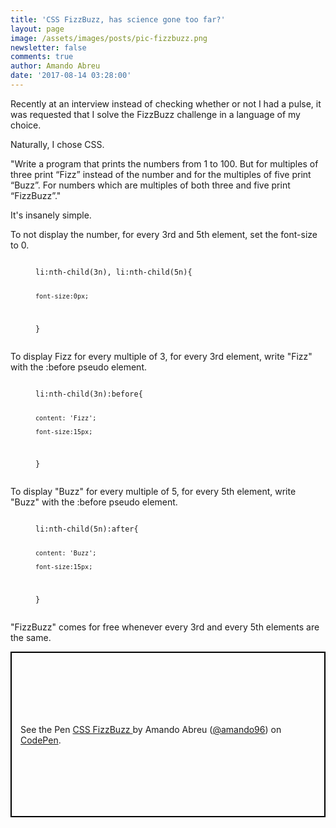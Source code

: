 ```yaml
---
title: 'CSS FizzBuzz, has science gone too far?'
layout: page
image: /assets/images/posts/pic-fizzbuzz.png
newsletter: false
comments: true
author: Amando Abreu
date: '2017-08-14 03:28:00'
---
```

Recently at an interview instead of checking whether or not I had a pulse, it was requested that I solve the FizzBuzz challenge in a language of my choice. 

Naturally, I chose CSS.

"Write a program that prints the numbers from 1 to 100. But for multiples of three print “Fizz” instead of the number and for the multiples of five print “Buzz”. For numbers which are multiples of both three and five print “FizzBuzz”."

It's insanely simple.

To not display the number, for every 3rd and 5th element, set the font-size to 0.

<figure class="highlight"><pre><code class="language-css" data-lang="css">
li:nth-child(3n), li:nth-child(5n){    
    font-size:0px;
}
</code></pre></figure>

To display Fizz for every multiple of 3, for every 3rd element, write "Fizz" with the :before pseudo element.

<figure class="highlight"><pre><code class="language-css" data-lang="css">
li:nth-child(3n):before{
    content: 'Fizz';     
    font-size:15px;
}
</code></pre></figure>

To display "Buzz" for every multiple of 5, for every 5th element, write "Buzz" with the :before pseudo element.

<figure class="highlight"><pre><code class="language-css" data-lang="css">
li:nth-child(5n):after{     
    content: 'Buzz';    
    font-size:15px;
}
</code></pre></figure>

"FizzBuzz" comes for free whenever every 3rd and every 5th elements are the same.

<p class="codepen" data-height="265" data-theme-id="0" data-default-tab="html,result" data-user="amando96" data-slug-hash="ygxJGx" style="height: 265px; box-sizing: border-box; display: flex; align-items: center; justify-content: center; border: 2px solid black; margin: 1em 0; padding: 1em;" data-pen-title="CSS FizzBuzz ">
  <span>See the Pen <a href="https://codepen.io/amando96/pen/ygxJGx/">
  CSS FizzBuzz </a> by Amando Abreu (<a href="https://codepen.io/amando96">@amando96</a>)
  on <a href="https://codepen.io">CodePen</a>.</span>
</p>
<script async src="https://static.codepen.io/assets/embed/ei.js"></script>
